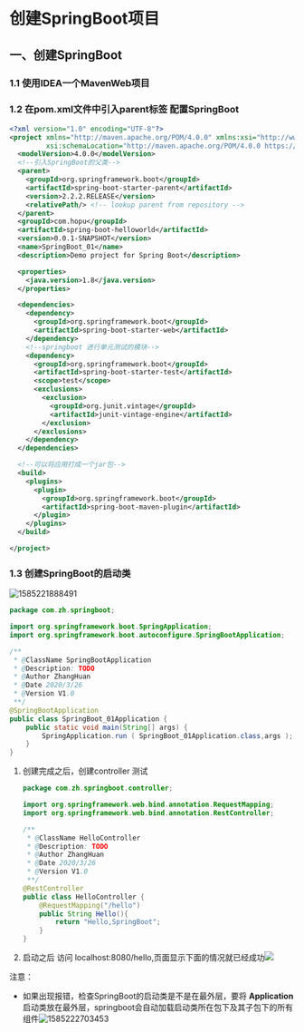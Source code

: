 # 创建SpringBoot项目

## 一、创建SpringBoot

### 1.1 使用IDEA一个MavenWeb项目

### 1.2 在pom.xml文件中引入parent标签 配置SpringBoot

```xml
<?xml version="1.0" encoding="UTF-8"?>
<project xmlns="http://maven.apache.org/POM/4.0.0" xmlns:xsi="http://www.w3.org/2001/XMLSchema-instance"
         xsi:schemaLocation="http://maven.apache.org/POM/4.0.0 https://maven.apache.org/xsd/maven-4.0.0.xsd">
  <modelVersion>4.0.0</modelVersion>
  <!--引入SpringBoot的父类-->
  <parent>
    <groupId>org.springframework.boot</groupId>
    <artifactId>spring-boot-starter-parent</artifactId>
    <version>2.2.2.RELEASE</version>
    <relativePath/> <!-- lookup parent from repository -->
  </parent>
  <groupId>com.hopu</groupId>
  <artifactId>spring-boot-helloworld</artifactId>
  <version>0.0.1-SNAPSHOT</version>
  <name>SpringBoot_01</name>
  <description>Demo project for Spring Boot</description>

  <properties>
    <java.version>1.8</java.version>
  </properties>

  <dependencies>
    <dependency>
      <groupId>org.springframework.boot</groupId>
      <artifactId>spring-boot-starter-web</artifactId>
    </dependency>
    <!--springboot 进行单元测试的模块-->
    <dependency>
      <groupId>org.springframework.boot</groupId>
      <artifactId>spring-boot-starter-test</artifactId>
      <scope>test</scope>
      <exclusions>
        <exclusion>
          <groupId>org.junit.vintage</groupId>
          <artifactId>junit-vintage-engine</artifactId>
        </exclusion>
      </exclusions>
    </dependency>
  </dependencies>

  <!--可以将应用打成一个jar包-->
  <build>
    <plugins>
      <plugin>
        <groupId>org.springframework.boot</groupId>
        <artifactId>spring-boot-maven-plugin</artifactId>
      </plugin>
    </plugins>
  </build>

</project>

```

### 1.3 创建SpringBoot的启动类

![1585221888491](C:\Users\ZhangHuan\AppData\Roaming\Typora\typora-user-images\1585221888491.png)

```java
package com.zh.springboot;

import org.springframework.boot.SpringApplication;
import org.springframework.boot.autoconfigure.SpringBootApplication;

/**
 * @ClassName SpringBootApplication
 * @Description: TODO
 * @Author ZhangHuan
 * @Date 2020/3/26
 * @Version V1.0
 **/
@SpringBootApplication
public class SpringBoot_01Application {
    public static void main(String[] args) {
        SpringApplication.run ( SpringBoot_01Application.class,args );
    }
}

```

1. 创建完成之后，创建controller 测试 

   ```java
   package com.zh.springboot.controller;
   
   import org.springframework.web.bind.annotation.RequestMapping;
   import org.springframework.web.bind.annotation.RestController;
   
   /**
    * @ClassName HelloController
    * @Description: TODO
    * @Author ZhangHuan
    * @Date 2020/3/26
    * @Version V1.0
    **/
   @RestController
   public class HelloController {
       @RequestMapping("/hello")
       public String Hello(){
           return "Hello,SpringBoot";
       }
   }
   
   ```

2. 启动之后 访问 localhost:8080/hello,页面显示下面的情况就已经成功![](C:\Users\ZhangHuan\AppData\Roaming\Typora\typora-user-images\1585222246737.png)

注意：

- 如果出现报错，检查SpringBoot的启动类是不是在最外层，要将 **Application**启动类放在最外层，springboot会自动加载启动类所在包下及其子包下的所有组件![1585222703453](C:\Users\ZhangHuan\AppData\Roaming\Typora\typora-user-images\1585222703453.png)

